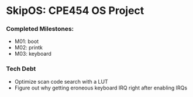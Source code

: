 # SkipOS: CPE454 OS Project

### Completed Milestones:
- M01: boot
- M02: printk
- M03: keyboard

### Tech Debt
- Optimize scan code search with a LUT
- Figure out why getting eroneous keyboard IRQ right after enabling IRQs